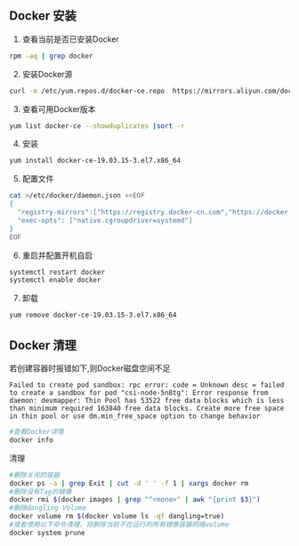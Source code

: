 ## Docker 安装

1. 查看当前是否已安装Docker
```bash
rpm -aq | grep docker
```

2. 安装Docker源
```bash
curl -o /etc/yum.repos.d/docker-ce.repo  https://mirrors.aliyun.com/docker-ce/linux/centos/docker-ce.repo?spm=a2c6h.25603864.0.0.29d84ca5jvb9YX
```

3. 查看可用Docker版本
```bash
yum list docker-ce --showduplicates |sort -r
```

4. 安装
```bash
yum install docker-ce-19.03.15-3.el7.x86_64
```

5. 配置文件
```bash
cat >/etc/docker/daemon.json <<EOF
{
  "registry-mirrors":["https://registry.docker-cn.com","https://docker.mirrors.ustc.edu.cn"],
  "exec-opts": ["native.cgroupdriver=systemd"]
}
EOF
```

6. 重启并配置开机自启
```bash
systemctl restart docker
systemctl enable docker
```

7. 卸载
```bash
yum remove docker-ce-19.03.15-3.el7.x86_64
```

## Docker 清理

若创建容器时报错如下,则Docker磁盘空间不足
```log
Failed to create pod sandbox: rpc error: code = Unknown desc = failed to create a sandbox for pod "csi-node-5n8tg": Error response from daemon: devmapper: Thin Pool has 53522 free data blocks which is less than minimum required 163840 free data blocks. Create more free space in thin pool or use dm.min_free_space option to change behavior
```

```bash
#查看Docker详情
docker info
```

清理
```bash
#删除关闭的容器
docker ps -a | grep Exit | cut -d ' ' -f 1 | xargs docker rm
#删除没有Tag的镜像
docker rmi $(docker images | grep "^<none>" | awk "{print $3}")
#删除dangling Volume
docker volume rm $(docker volume ls -qf dangling=true)
#或者使用以下命令清理，将删除当前不在运行的所有镜像容器网络volume
docker system prune
```

